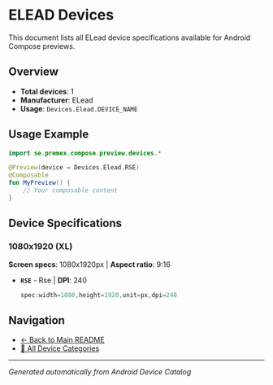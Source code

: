 # ELEAD Devices

This document lists all ELead device specifications available for Android Compose previews.

## Overview

- **Total devices**: 1
- **Manufacturer**: ELead
- **Usage**: `Devices.Elead.DEVICE_NAME`

## Usage Example

```kotlin
import se.premex.compose.preview.devices.*

@Preview(device = Devices.Elead.RSE)
@Composable
fun MyPreview() {
    // Your composable content
}
```

## Device Specifications

### 1080x1920 (XL)

**Screen specs**: 1080x1920px | **Aspect ratio**: 9:16

- **`RSE`** - Rse | **DPI**: 240
  ```kotlin
  spec:width=1080,height=1920,unit=px,dpi=240
  ```

## Navigation

- [← Back to Main README](../../README.md)
- [📱 All Device Categories](../README.md)

---
*Generated automatically from Android Device Catalog*
